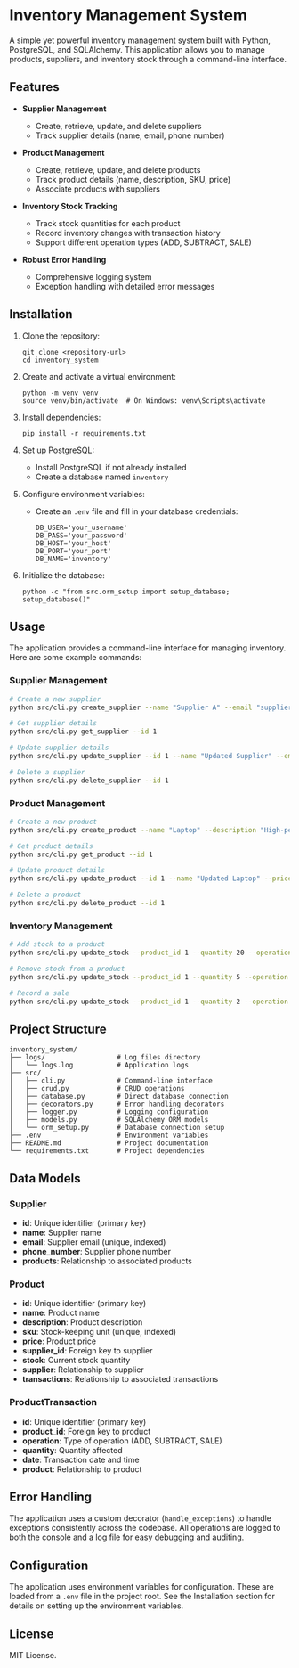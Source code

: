 # Inventory Management System

A simple yet powerful inventory management system built with Python, PostgreSQL, and SQLAlchemy. This application allows
you to manage products, suppliers, and inventory stock through a command-line interface.

## Features

- **Supplier Management**
    - Create, retrieve, update, and delete suppliers
    - Track supplier details (name, email, phone number)

- **Product Management**
    - Create, retrieve, update, and delete products
    - Track product details (name, description, SKU, price)
    - Associate products with suppliers

- **Inventory Stock Tracking**
    - Track stock quantities for each product
    - Record inventory changes with transaction history
    - Support different operation types (ADD, SUBTRACT, SALE)

- **Robust Error Handling**
    - Comprehensive logging system
    - Exception handling with detailed error messages

## Installation

1. Clone the repository:
   ```
   git clone <repository-url>
   cd inventory_system
   ```

2. Create and activate a virtual environment:
   ```
   python -m venv venv
   source venv/bin/activate  # On Windows: venv\Scripts\activate
   ```

3. Install dependencies:
   ```
   pip install -r requirements.txt
   ```

4. Set up PostgreSQL:
    - Install PostgreSQL if not already installed
    - Create a database named `inventory`

5. Configure environment variables:
    - Create an `.env` file and fill in your database credentials:
      ```
      DB_USER='your_username'
      DB_PASS='your_password'
      DB_HOST='your_host'
      DB_PORT='your_port'
      DB_NAME='inventory'
      ```

6. Initialize the database:
   ```
   python -c "from src.orm_setup import setup_database; setup_database()"
   ```

## Usage

The application provides a command-line interface for managing inventory. Here are some example commands:

### Supplier Management

```bash
# Create a new supplier
python src/cli.py create_supplier --name "Supplier A" --email "supplier@example.com" --phone_number "+123456789"

# Get supplier details
python src/cli.py get_supplier --id 1

# Update supplier details
python src/cli.py update_supplier --id 1 --name "Updated Supplier" --email "new_email@example.com"

# Delete a supplier
python src/cli.py delete_supplier --id 1
```

### Product Management

```bash
# Create a new product
python src/cli.py create_product --name "Laptop" --description "High-performance laptop" --sku "LTP123" --price 1500 --supplier_id 1 --stock 10

# Get product details
python src/cli.py get_product --id 1

# Update product details
python src/cli.py update_product --id 1 --name "Updated Laptop" --price 1600

# Delete a product
python src/cli.py delete_product --id 1
```

### Inventory Management

```bash
# Add stock to a product
python src/cli.py update_stock --product_id 1 --quantity 20 --operation ADD

# Remove stock from a product
python src/cli.py update_stock --product_id 1 --quantity 5 --operation SUBTRACT

# Record a sale
python src/cli.py update_stock --product_id 1 --quantity 2 --operation SALE
```

## Project Structure

```
inventory_system/
├── logs/                  # Log files directory
│   └── logs.log           # Application logs
├── src/
│   ├── cli.py             # Command-line interface
│   ├── crud.py            # CRUD operations
│   ├── database.py        # Direct database connection
│   ├── decorators.py      # Error handling decorators
│   ├── logger.py          # Logging configuration
│   ├── models.py          # SQLAlchemy ORM models
│   └── orm_setup.py       # Database connection setup
├── .env                   # Environment variables
├── README.md              # Project documentation
└── requirements.txt       # Project dependencies
```

## Data Models

### Supplier

- **id**: Unique identifier (primary key)
- **name**: Supplier name
- **email**: Supplier email (unique, indexed)
- **phone_number**: Supplier phone number
- **products**: Relationship to associated products

### Product

- **id**: Unique identifier (primary key)
- **name**: Product name
- **description**: Product description
- **sku**: Stock-keeping unit (unique, indexed)
- **price**: Product price
- **supplier_id**: Foreign key to supplier
- **stock**: Current stock quantity
- **supplier**: Relationship to supplier
- **transactions**: Relationship to associated transactions

### ProductTransaction

- **id**: Unique identifier (primary key)
- **product_id**: Foreign key to product
- **operation**: Type of operation (ADD, SUBTRACT, SALE)
- **quantity**: Quantity affected
- **date**: Transaction date and time
- **product**: Relationship to product

## Error Handling

The application uses a custom decorator (`handle_exceptions`) to handle exceptions consistently across the codebase. All
operations are logged to both the console and a log file for easy debugging and auditing.

## Configuration

The application uses environment variables for configuration. These are loaded from a `.env` file in the project root.
See the Installation section for details on setting up the environment variables.

## License

MIT License.

